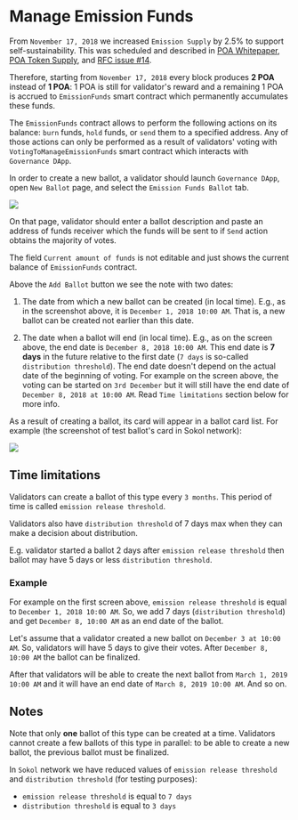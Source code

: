 # Manage Emission Funds

From `November 17, 2018` we increased `Emission Supply` by 2.5% to support self-sustainability. This was scheduled and described in [POA Whitepaper](https://github.com/poanetwork/wiki/wiki/POA-Network-Whitepaper#economy), [POA Token Supply](https://github.com/poanetwork/wiki/wiki/POA-Token-Supply#after-the-core-launch), and [RFC issue #14](https://github.com/poanetwork/RFC/issues/14).

Therefore, starting from `November 17, 2018` every block produces **2 POA** instead of **1 POA**: 1 POA is still for validator's reward and a remaining 1 POA is accrued to `EmissionFunds` smart contract which permanently accumulates these funds.

The `EmissionFunds` contract allows to perform the following actions on its balance: `burn` funds, `hold` funds, or `send` them to a specified address. Any of those actions can only be performed as a result of validators' voting with `VotingToManageEmissionFunds` smart contract which interacts with `Governance DApp`.

In order to create a new ballot, a validator should launch `Governance DApp`, open `New Ballot` page, and select the `Emission Funds Ballot` tab.

![](https://raw.githubusercontent.com/poanetwork/wiki/master/assets/imgs/manage-emission-funds/new-ballot.png)

On that page, validator should enter a ballot description and paste an address of funds receiver which the funds will be sent to if `Send` action obtains the majority of votes.

The field `Current amount of funds` is not editable and just shows the current balance of `EmissionFunds` contract.

Above the `Add Ballot` button we see the note with two dates:

1) The date from which a new ballot can be created (in local time). E.g., as in the screenshot above, it is `December 1, 2018 10:00 AM`. That is, a new ballot can be created not earlier than this date.

2) The date when a ballot will end (in local time). E.g., as on the screen above, the end date is `December 8, 2018 10:00 AM`. This end date is **7 days** in the future relative to the first date (`7 days` is so-called `distribution threshold`). The end date doesn't depend on the actual date of the beginning of voting. For example on the screen above, the voting can be started on `3rd December` but it will still have the end date of `December 8, 2018 at 10:00 AM`. Read `Time limitations` section below for more info.

As a result of creating a ballot, its card will appear in a ballot card list. For example (the screenshot of test ballot's card in Sokol network):

![](https://raw.githubusercontent.com/poanetwork/wiki/master/assets/imgs/manage-emission-funds/ballot-card.png)

## Time limitations

Validators can create a ballot of this type every `3 months`. This period of time is called `emission release threshold`.

Validators also have `distribution threshold` of 7 days max when they can make a decision about distribution.

E.g. validator started a ballot 2 days after `emission release threshold` then ballot may have 5 days or less `distribution threshold`.

### Example

For example on the first screen above, `emission release threshold` is equal to `December 1, 2018 10:00 AM`. So, we add 7 days (`distribution threshold`) and get `December 8, 10:00 AM` as an end date of the ballot.

Let's assume that a validator created a new ballot on `December 3 at 10:00 AM`. So, validators will have 5 days to give their votes. After `December 8, 10:00 AM` the ballot can be finalized.

After that validators will be able to create the next ballot from `March 1, 2019 10:00 AM` and it will have an end date of `March 8, 2019 10:00 AM`. And so on.

## Notes

Note that only **one** ballot of this type can be created at a time. Validators cannot create a few ballots of this type in parallel: to be able to create a new ballot, the previous ballot must be finalized.

In `Sokol` network we have reduced values of `emission release threshold` and `distribution threshold` (for testing purposes):
- `emission release threshold` is equal to `7 days`
- `distribution threshold` is equal to `3 days`
